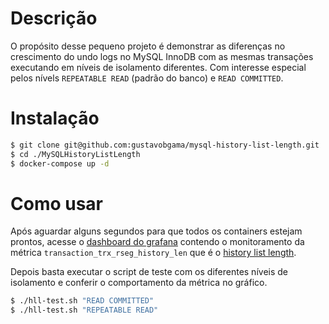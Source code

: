 # Descrição

O propósito desse pequeno projeto é demonstrar as diferenças no crescimento do undo logs no MySQL InnoDB com as mesmas transações executando em níveis de isolamento diferentes. Com interesse especial pelos nívels `REPEATABLE READ` (padrão do banco) e `READ COMMITTED`.

# Instalação

```bash
$ git clone git@github.com:gustavobgama/mysql-history-list-length.git ./MySQLHistoryListLength
$ cd ./MySQLHistoryListLength
$ docker-compose up -d
```

# Como usar

Após aguardar alguns segundos para que todos os containers estejam prontos, acesse o [dashboard do grafana](http://localhost:3000/d/ceduzufxq03k0f/history-list-length?orgId=1&from=now-1h&to=now&timezone=browser&refresh=5s) contendo o monitoramento da métrica `transaction_trx_rseg_history_len` que é o [history list length](https://blog.jcole.us/2014/04/16/the-basics-of-the-innodb-undo-logging-and-history-system/).

Depois basta executar o script de teste com os diferentes níveis de isolamento e conferir o comportamento da métrica no gráfico.

```bash
$ ./hll-test.sh "READ COMMITTED"
$ ./hll-test.sh "REPEATABLE READ"
```